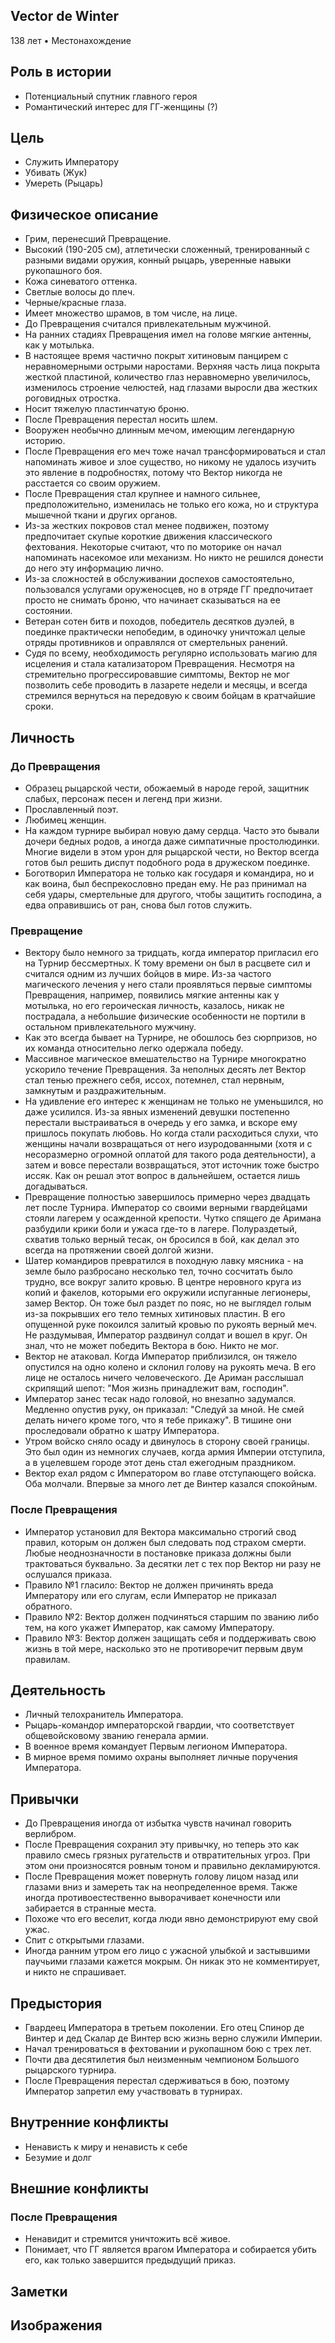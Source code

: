 ## Vector de Winter

138 лет • Местонахождение

## Роль в истории

* Потенциальный спутник главного героя
* Романтический интерес для ГГ-женщины (?)

## Цель

* Служить Императору
* Убивать (Жук)
* Умереть (Рыцарь)

## Физическое описание

* Грим, перенесший Превращение.
* Высокий (190-205 см), атлетически сложенный, тренированный с разными видами оружия, конный рыцарь, уверенные навыки рукопашного боя.
* Кожа синеватого оттенка.
* Светлые волосы до плеч.
* Черные/красные глаза.
* Имеет множество шрамов, в том числе, на лице.
* До Превращения считался привлекательным мужчиной.
* На ранних стадиях Превращения имел на голове мягкие антенны, как у мотылька.
* В настоящее время частично покрыт хитиновым панцирем с неравномерными острыми наростами. Верхняя часть лица покрыта жесткой пластиной, количество глаз неравномерно увеличилось, изменилось строение челюстей, над глазами выросли два жестких роговидных отростка.
* Носит тяжелую пластинчатую броню.
* После Превращения перестал носить шлем.
* Вооружен необычно длинным мечом, имеющим легендарную историю.
* После Превращения его меч тоже начал трансформироваться и стал напоминать живое и злое существо, но никому не удалось изучить это явление в подробностях, потому что Вектор никогда не расстается со своим оружием.
* После Превращения стал крупнее и намного сильнее, предположительно, изменилась не только его кожа, но и структура мышечной ткани и других органов.
* Из-за жестких покровов стал менее подвижен, поэтому предпочитает скупые короткие движения классического фехтования. Некоторые считают, что по моторике он начал напоминать насекомое или механизм. Но никто не решился донести до него эту информацию лично.
* Из-за сложностей в обслуживании доспехов самостоятельно, пользовался услугами оруженосцев, но в отряде ГГ предпочитает просто не снимать броню, что начинает сказываться на ее состоянии.
* Ветеран сотен битв и походов, победитель десятков дуэлей, в поединке практически непобедим, в одиночку уничтожал целые отряды противников и оправлялся от смертельных ранений.
* Судя по всему, необходимость регулярно использовать магию для исцеления и стала катализатором Превращения. Несмотря на стремительно прогрессировавшие симптомы, Вектор не мог позволить себе проводить в лазарете недели и месяцы, и всегда стремился вернуться на передовую к своим бойцам в кратчайшие сроки.

## Личность

### До Превращения

* Образец рыцарской чести, обожаемый в народе герой, защитник слабых, персонаж песен и легенд при жизни.
* Прославленный поэт.
* Любимец женщин.
* На каждом турнире выбирал новую даму сердца. Часто это бывали дочери бедных родов, а иногда даже симпатичные простолюдинки. Многие видели в этом урон для рыцарской чести, но Вектор всегда готов был решить диспут подобного рода в дружеском поединке.
* Боготворил Императора не только как государя и командира, но и как воина, был беспрекословно предан ему. Не раз принимал на себя удары, смертельные для другого, чтобы защитить господина, а едва оправившись от ран, снова был готов служить.

### Превращение

* Вектору было немного за тридцать, когда император пригласил его на Турнир бессмертных. К тому времени он был в расцвете сил и считался одним из лучших бойцов в мире. Из-за частого магического лечения у него стали проявляться первые симптомы Превращения, например, появились мягкие антенны как у мотылька, но его героическая личность, казалось, никак не пострадала, а небольшие физические особенности не портили в остальном привлекательного мужчину.
* Как это всегда бывает на Турнире, не обошлось без сюрпризов, но их команда относительно легко одержала победу.
* Массивное магическое вмешательство на Турнире многократно ускорило течение Превращения. За неполных десять лет Вектор стал тенью прежнего себя, иссох, потемнел, стал нервным, замкнутым и раздражительным.
* На удивление его интерес к женщинам не только не уменьшился, но даже усилился. Из-за явных изменений девушки постепенно перестали выстраиваться в очередь у его замка, и вскоре ему пришлось покупать любовь. Но когда стали расходиться слухи, что женщины начали возвращаться от него изуродованными (хотя и с несоразмерно огромной оплатой для такого рода деятельности), а затем и вовсе перестали возвращаться, этот источник тоже быстро иссяк. Как он решал этот вопрос в дальнейшем, остается лишь догадываться.
* Превращение полностью завершилось примерно через двадцать лет после Турнира. Император со своими верными гвардейцами стояли лагерем у осажденной крепости. Чутко спящего де Аримана разбудили крики боли и ужаса где-то в лагере. Полураздетый, схватив только верный тесак, он бросился в бой, как делал это всегда на протяжении своей долгой жизни.
* Шатер командиров превратился в походную лавку мясника - на земле было разбросано несколько тел, точно сосчитать было трудно, все вокруг залито кровью. В центре неровного круга из копий и факелов, которыми его окружили испуганные легионеры, замер Вектор. Он тоже был раздет по пояс, но не выглядел голым из-за покрывших его тело темных хитиновых пластин. В его опущенной руке покоился залитый кровью по рукоять верный меч. Не раздумывая, Император раздвинул солдат и вошел в круг. Он знал, что не может победить Вектора в бою. Никто не мог. 
* Вектор не атаковал. Когда Император приблизился, он тяжело опустился на одно колено и склонил голову на рукоять меча. В его лице не осталось ничего человеческого. Де Ариман расслышал скрипящий шепот: "Моя жизнь принадлежит вам, господин".
* Император занес тесак надо головой, но внезапно задумался. Медленно опустив руку, он приказал: "Следуй за мной. Не смей делать ничего кроме того, что я тебе прикажу". В тишине они проследовали обратно к шатру Императора.
* Утром войско сняло осаду и двинулось в сторону своей границы. Это был один из немногих случаев, когда армия Империи отступила, а в уцелевшем городе этот день стал ежегодным праздником.
* Вектор ехал рядом с Императором во главе отступающего войска. Оба молчали. Впервые за много лет де Винтер казался спокойным.

### После Превращения

* Император установил для Вектора максимально строгий свод правил, которым он должен был следовать под страхом смерти. Любые неоднозначности в постановке приказа должны были трактоваться буквально. За десятки лет с тех пор Вектор ни разу не ослушался приказа.
* Правило №1 гласило: Вектор не должен причинять вреда Императору или его слугам, если Император не приказал обратного.
* Правило №2: Вектор должен подчиняться старшим по званию либо тем, на кого укажет Император, как самому Императору.
* Правило №3: Вектор должен защищать себя и поддерживать свою жизнь в той мере, насколько это не противоречит первым двум правилам.

## Деятельность

* Личный телохранитель Императора.
* Рыцарь-командор императорской гвардии, что соответствует общевойсковому званию генерала армии.
* В военное время командует Первым легионом Императора.
* В мирное время помимо охраны выполняет личные поручения Императора.

## Привычки

* До Превращения иногда от избытка чувств начинал говорить верлибром.
* После Превращения сохранил эту привычку, но теперь это как правило смесь грязных ругательств и отвратительных угроз. При этом они произносятся ровным тоном и правильно декламируются.
* После Превращения может повернуть голову лицом назад или глазами вниз и замереть так на неопределенное время. Также иногда противоестественно выворачивает конечности или забирается в странные места.
* Похоже что его веселит, когда люди явно демонстрируют ему свой ужас.
* Спит с открытыми глазами.
* Иногда ранним утром его лицо с ужасной улыбкой и застывшими паучьими глазами кажется мокрым. Он никак это не комментирует, и никто не спрашивает.

## Предыстория

* Гвардеец Императора в третьем поколении. Его отец Спинор де Винтер и дед Скалар де Винтер всю жизнь верно служили Империи.
* Начал тренироваться в фехтовании и рукопашном бою с трех лет.
* Почти два десятилетия был неизменным чемпионом Большого рыцарского турнира.
* После Превращения перестал сдерживаться в бою, поэтому Император запретил ему участвовать в турнирах.

## Внутренние конфликты

* Ненависть к миру и ненависть к себе
* Безумие и долг

## Внешние конфликты

### После Превращения

* Ненавидит и стремится уничтожить всё живое.
* Понимает, что ГГ является врагом Императора и собирается убить его, как только завершится предыдущий приказ.

## Заметки


## Изображения

